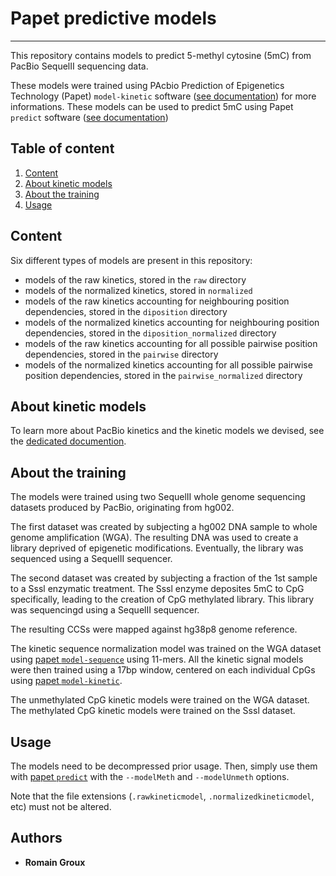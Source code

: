 # Papet predictive models

---------------------------------------------

This repository contains models to predict 5-methyl cytosine (5mC) from PacBio SequelII sequencing data.

These models were trained using PAcbio Prediction of Epigenetics Technology (Papet) `model-kinetic` software ([see documentation](https://github.com/ngs-ai-org/papet#model-kinetic)) for more informations. These models can be used to predict 5mC using Papet `predict` software ([see documentation](https://github.com/ngs-ai-org/papet#predict))

## Table of content

1. [Content](#content)
2. [About kinetic models](#about-kinetic-models)
3. [About the training](#about-the-training)
4. [Usage](#usage)


## Content

Six different types of models are present in this repository:
- models of the raw kinetics, stored in the `raw` directory 
- models of the normalized kinetics, stored in `normalized`
- models of the raw kinetics accounting for neighbouring position dependencies, stored in the `diposition` directory
- models of the normalized kinetics accounting for neighbouring position dependencies, stored in the `diposition_normalized` directory
- models of the raw kinetics accounting for all possible pairwise position dependencies, stored in the `pairwise` directory
- models of the normalized kinetics accounting for all possible pairwise position dependencies, stored in the `pairwise_normalized` directory


## About kinetic models

To learn more about PacBio kinetics and the kinetic models we devised, see the [dedicated documention](https://github.com/ngs-ai-org/ngsaipp/blob/master/PacBio_kinetics.md#kinetic-models).

## About the training

The models were trained using two SequelII whole genome sequencing datasets produced by PacBio, originating from hg002.

The first dataset was created by subjecting a hg002 DNA sample to whole genome amplification (WGA). The resulting DNA was used to create a library deprived of epigenetic modifications. Eventually, the library was sequenced using a SequelII sequencer. 

The second dataset was created by subjecting a fraction of the 1st sample to a Sssl enzymatic treatment. The Sssl enzyme deposites 5mC to CpG specifically, leading to the creation of CpG methylated library. This library was sequencingd using a SequelII sequencer. 

The resulting CCSs were mapped against hg38p8 genome reference. 

The kinetic sequence normalization model was trained on the WGA dataset using [papet `model-sequence`](https://github.com/ngs-ai-org/papet#model-sequence) using 11-mers. All the kinetic signal models were then trained using a 17bp window, centered on each individual CpGs using [papet `model-kinetic`](https://github.com/ngs-ai-org/papet#model-kinetic).

The unmethylated CpG kinetic models were trained on the WGA dataset. The methylated CpG kinetic models were trained on the Sssl dataset. 


## Usage

The models need to be decompressed prior usage. Then, simply use them with [papet `predict`](https://github.com/ngs-ai-org/papet#predict) with the `--modelMeth` and `--modelUnmeth` options.

Note that the file extensions (`.rawkineticmodel`, `.normalizedkineticmodel`, etc) must not be altered.


## Authors

* **Romain Groux**